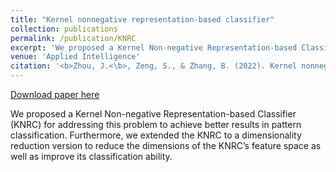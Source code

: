 ```yaml
---
title: "Kernel nonnegative representation-based classifier"
collection: publications
permalink: /publication/KNRC
excerpt: 'We proposed a Kernel Non-negative Representation-based Classifier (KNRC) for addressing this problem to achieve better results in pattern classification. Furthermore, we extended the KNRC to a dimensionality reduction version to reduce the dimensions of the KNRC’s feature space as well as improve its classification ability.'
venue: 'Applied Intelligence'
citation: '<b>Zhou, J.<\b>, Zeng, S., & Zhang, B. (2022). Kernel nonnegative representation-based classifier. Applied Intelligence, 52(2), 2269-2289.'
---
```


[Download paper here](https://link.springer.com/article/10.1007/s10489-021-02486-0)

We proposed a Kernel Non-negative Representation-based Classifier (KNRC) for addressing this problem to achieve better results in pattern classification. Furthermore, we extended the KNRC to a dimensionality reduction version to reduce the dimensions of the KNRC’s feature space as well as improve its classification ability.
